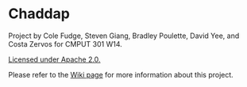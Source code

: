 <h1>Chaddap</h1>

Project by Cole Fudge, Steven Giang, Bradley Poulette, David Yee, and Costa Zervos for CMPUT 301 W14.

<a href="LICENSE"> Licensed under Apache 2.0.</a>


Please refer to the <a href="../../wiki">Wiki page</a> for more information about this project.
